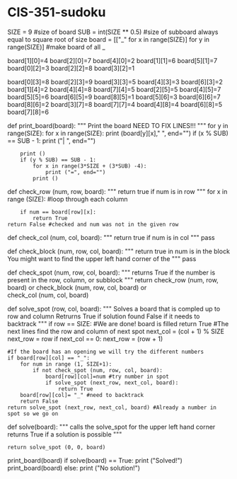 # CIS-351-sudoku
SIZE = 9 #size of board
SUB = int(SIZE ** 0.5) #size of subboard always equal to square root of size
board = [["_" for x in range(SIZE)] for y in range(SIZE)] #make board of all _

board[1][0]=4
board[2][0]=7
board[4][0]=2
board[1][1]=6
board[5][1]=7
board[0][2]=3
board[2][2]=8
board[3][2]=1
        
board[0][3]=8
board[2][3]=9
board[3][3]=5
board[4][3]=3
board[6][3]=2
board[1][4]=2
board[4][4]=8
board[7][4]=5
board[2][5]=5
board[4][5]=7
board[5][5]=6
board[6][5]=9
board[8][5]=1
board[5][6]=3
board[6][6]=7
board[8][6]=2
board[3][7]=8
board[7][7]=4
board[4][8]=4
board[6][8]=5
board[7][8]=6



def print_board(board):
    """
    Print the board 
    NEED TO FIX LINES!!!
    """
    for y in range(SIZE):
        for x in range(SIZE):
            print (board[y][x]," ", end="")
            if (x % SUB) == SUB - 1:
                print ("| ", end="")
        
        print ()
        if (y % SUB) == SUB - 1:
            for x in range(3*SIZE + (3*SUB) -4):
                print ("=", end="")
            print ()    

def check_row (num, row, board):
    """
    return true if num is in row
    """
    for x in range (SIZE): #loop through each column
        
        if num == board[row][x]:
            return True
    return False #checked and num was not in the given row

def check_col (num, col, board):
    """
    return true if num is in col
    """
    pass



def check_block (num, row, col, board):
    """
    return true in num is in the block
    You might want to find the upper left hand corner of the 
    """
    pass

def check_spot (num, row, col, board):
    """
    returns True if the number is present in the row, column, or subblock
    """
    return check_row (num, row, board) or check_block (num, row, col, board) or \
        check_col (num, col, board)

def solve_spot (row, col, board):
    """
    Solves a board that is compled up to row and column
    Retrurns True if solution found
    False if it needs to backtrack
    """
    if row == SIZE: #We are done! board is filled
        return True
    #The next lines find the row and column of next spot
    next_col = (col + 1) % SIZE
    next_row = row
    if next_col == 0:
        next_row = (row + 1)

    #If the board has an opening we will try the different numbers
    if board[row][col] == "_":
        for num in range (1, SIZE+1): 
            if not check_spot (num, row, col, board):
                board[row][col]=num #try number in spot
                if solve_spot (next_row, next_col, board):
                    return True
        board[row][col]= "_" #need to backtrack
        return False
    return solve_spot (next_row, next_col, board) #Already a number in spot so we go on
            
    
    
    
        
def solve(board):
    """
    calls the solve_spot for the upper left hand corner
    returns True if a solution is possible
    """
    
    return solve_spot (0, 0, board)
    
print_board(board)
if solve(board) == True:
    print ("Solved!")
    print_board(board)
else:
    print ("No solution!")
